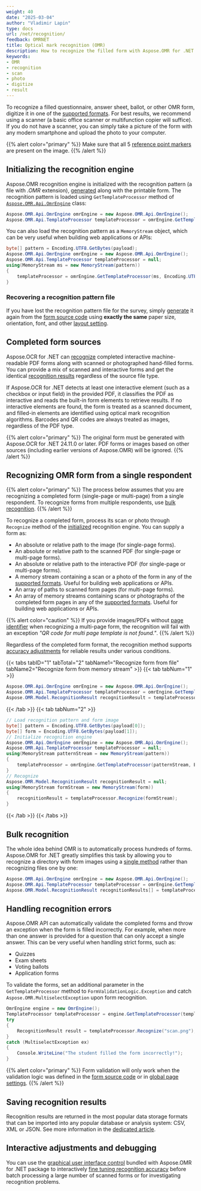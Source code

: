 ```yaml
---
weight: 40
date: "2025-03-04"
author: "Vladimir Lapin"
type: docs
url: /net/recognition/
feedback: OMRNET
title: Optical mark recognition (OMR)
description: How to recognize the filled form with Aspose.OMR for .NET.
keywords:
- OMR
- recognition
- scan
- photo
- digitize
- result
---
```


To recognize a filled questionnaire, answer sheet, ballot, or other OMR form, digitize it in one of the [supported formats](/omr/net/supported-file-formats/). For best results, we recommend using a scanner (a basic office scanner or multifunction copier will suffice). If you do not have a scanner, you can simply take a picture of the form with any modern smartphone and upload the photo to your computer.

{{% alert color="primary" %}} 
Make sure that all 5 [reference point markers](/omr/net/omr-form-structure/) are present on the image.
{{% /alert %}} 

## Initializing the recognition engine

Aspose.OMR recognition engine is initialized with the recognition pattern (a file with _.OMR_ extension), [generated](/omr/net/generate-template/) along with the printable form. The recognition pattern is loaded using `GetTemplateProcessor` method of [`Aspose.OMR.Api.OmrEngine`](https://reference.aspose.com/omr/net/aspose.omr.api/omrengine/) class:

```csharp
Aspose.OMR.Api.OmrEngine omrEngine = new Aspose.OMR.Api.OmrEngine();
Aspose.OMR.Api.TemplateProcessor templateProcessor = omrEngine.GetTemplateProcessor("pattern.omr");
```

You can also load the recognition pattern as a `MemoryStream` object, which can be very useful when building web applications or APIs:

```csharp
byte[] pattern = Encoding.UTF8.GetBytes(payload);
Aspose.OMR.Api.OmrEngine omrEngine = new Aspose.OMR.Api.OmrEngine();
Aspose.OMR.Api.TemplateProcessor templateProcessor = null;
using(MemoryStream ms = new MemoryStream(pattern))
{
	templateProcessor = omrEngine.GetTemplateProcessor(ms, Encoding.UTF8);
}
```

### Recovering a recognition pattern file

If you have lost the recognition pattern file for the survey, simply [generate](/omr/net/generate-template/) it again from the [form source code](/omr/net/design-form/) using **exactly the same** paper size, orientation, font, and other [layout setting](/omr/net/generate-template/page-setup/).

## Completed form sources

Aspose.OCR for .NET can [recognize](/net/recognition/) completed interactive machine-readable PDF forms along with scanned or photographed hand-filled forms. You can provide a mix of scanned and interactive forms and get the identical [recognition results](/net/recognition/save/) regardless of the source file type.

If Aspose.OCR for .NET detects at least one interactive element (such as a checkbox or input field) in the provided PDF, it classifies the PDF as interactive and reads the built-in form elements to retrieve results. If no interactive elements are found, the form is treated as a scanned document, and filled-in elements are identified using optical mark recognition algorithms. Barcodes and QR codes are always treated as images, regardless of the PDF type.

{{% alert color="primary" %}}
The original form must be generated with Aspose.OCR for .NET 24.11.0 or later. PDF forms or images based on other sources (including earlier versions of Aspose.OMR) will be ignored.
{{% /alert %}}

## Recognizing OMR form from a single respondent

{{% alert color="primary" %}} 
The process below assumes that you are recognizing a completed form (single-page or multi-page) from a single respondent. To recognize forms from multiple respondents, use [bulk recognition](#bulk-recognition).
{{% /alert %}} 

To recognize a completed form, process its scan or photo through `Recognize` method of the [initialized](#initializing-the-recognition-engine) recognition engine. You can supply a form as:

- An absolute or relative path to the image (for single-page forms).
- An absolute or relative path to the scanned PDF (for single-page or multi-page forms).
- An absolute or relative path to the interactive PDF (for single-page or multi-page forms).
- A memory stream containing a scan or a photo of the form in any of the [supported formats](/omr/net/supported-file-formats/). Useful for building web applications or APIs.
- An array of paths to scanned form pages (for multi-page forms).
- An array of memory streams containing scans or photographs of the completed form pages in any of the [supported formats](/omr/net/supported-file-formats/). Useful for building web applications or APIs.

{{% alert color="caution" %}} 
If you provide images/PDFs without [page identifier](/omr/net/omr-form-structure/) when recognizing a multi-page form, the recognition will fail with an exception _"QR code for multi page template is not found."_.
{{% /alert %}} 

Regardless of the completed form format, the recognition method supports [accuracy adjustments](/omr/net/recognition/accuracy-threshold/) for reliable results under various conditions.

{{< tabs tabID="1" tabTotal="2" tabName1="Recognize form from file" tabName2="Recognize form from memory stream" >}}
{{< tab tabNum="1" >}}
```csharp
Aspose.OMR.Api.OmrEngine omrEngine = new Aspose.OMR.Api.OmrEngine();
Aspose.OMR.Api.TemplateProcessor templateProcessor = omrEngine.GetTemplateProcessor("pattern.omr");
Aspose.OMR.Model.RecognitionResult recognitionResult = templateProcessor.Recognize("form-20230629.pdf");
```
{{< /tab >}}
{{< tab tabNum="2" >}}
```csharp
// Load recognition pattern and form image
byte[] pattern = Encoding.UTF8.GetBytes(payload[0]);
byte[] form = Encoding.UTF8.GetBytes(payload[1]);
// Initialize recognition engine
Aspose.OMR.Api.OmrEngine omrEngine = new Aspose.OMR.Api.OmrEngine();
Aspose.OMR.Api.TemplateProcessor templateProcessor = null;
using(MemoryStream patternStream = new MemoryStream(pattern))
{
	templateProcessor = omrEngine.GetTemplateProcessor(patternStream, Encoding.UTF8);
}
// Recognize
Aspose.OMR.Model.RecognitionResult recognitionResult = null;
using(MemoryStream formStream = new MemoryStream(form))
{
	recognitionResult = templateProcessor.Recognize(formStream);
}
```
{{< /tab >}}
{{< /tabs >}}

## Bulk recognition

The whole idea behind OMR is to automatically process hundreds of forms. Aspose.OMR for .NET greatly simplifies this task by allowing you to recognize a directory with form images using a [single method](https://reference.aspose.com/omr/net/aspose.omr.api/templateprocessor/recognizefolder/) rather than recognizing files one by one:

```csharp
Aspose.OMR.Api.OmrEngine omrEngine = new Aspose.OMR.Api.OmrEngine();
Aspose.OMR.Api.TemplateProcessor templateProcessor = omrEngine.GetTemplateProcessor("pattern.omr");
Aspose.OMR.Model.RecognitionResult recognitionResults[] = templateProcessor.RecognizeFolder(@"C:\final_exam\");
```

## Handling recognition errors

Aspose.OMR API can automatically validate the completed forms and throw an exception when the form is filled incorrectly. For example, when more than one answer is provided for a question that can only accept a single answer. This can be very useful when handling strict forms, such as:

- Quizzes
- Exam sheets
- Voting ballots
- Application forms

To validate the forms, set an additional parameter in the `GetTemplateProcessor` method to `FormValidationLogic.Exception` and catch `Aspose.OMR.MultiselectException` upon form recognition.

```csharp
OmrEngine engine = new OmrEngine();
TemplateProcessor templateProcessor = engine.GetTemplateProcessor(templatePath, FormValidationLogic.Exception);
try
{
	RecognitionResult result = templateProcessor.Recognize("scan.png");
}
catch (MultiselectException ex)
{
	Console.WriteLine("The student filled the form incorrectly!");
}
```

{{% alert color="primary" %}}
Form validation will only work when the validation logic was defined in the [form source code](/omr/net/design-form/) or in [global page settings](/omr/net/generate-template/page-setup/).
{{% /alert %}}

## Saving recognition results

Recognition results are returned in the most popular data storage formats that can be imported into any popular database or analysis system: CSV, XML or JSON. See more information in the [dedicated article](/omr/net/recognition/save/).

## Interactive adjustments and debugging

You can use the [graphical user interface control](/omr/net/working-with-ui-control/) bundled with Aspose.OMR for .NET package to interactively [fine tuning recognition accuracy](/omr/net/recognition/accuracy-threshold/) before batch processing a large number of scanned forms or for investigating recognition problems.
